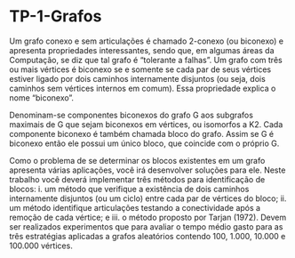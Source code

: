 # TP-1-Grafos
Um grafo conexo e sem articulações é chamado 2-conexo (ou biconexo) e apresenta propriedades
interessantes, sendo que, em algumas áreas da Computação, se diz que tal grafo é “tolerante a falhas”.
Um grafo com três ou mais vértices é biconexo se e somente se cada par de seus vértices estiver ligado
por dois caminhos internamente disjuntos (ou seja, dois caminhos sem vértices internos em comum).
Essa propriedade explica o nome “biconexo”.

Denominam-se componentes biconexos do grafo G aos subgrafos maximais de G que sejam biconexos
em vértices, ou isomorfos a K2. Cada componente biconexo é também chamada bloco do grafo. Assim
se G é biconexo então ele possui um único bloco, que coincide com o próprio G.

Como o problema de se determinar os blocos existentes em um grafo apresenta várias aplicações, você
irá desenvolver soluções para ele. Neste trabalho você deverá implementar três métodos para
identificação de blocos:
i. um método que verifique a existência de dois caminhos internamente disjuntos (ou um ciclo)
entre cada par de vértices do bloco;
ii. um método identifique articulações testando a conectividade após a remoção de cada vértice; e
iii. o método proposto por Tarjan (1972).
Devem ser realizados experimentos que para avaliar o tempo médio gasto para as três estratégias
aplicadas a grafos aleatórios contendo 100, 1.000, 10.000 e 100.000 vértices.
